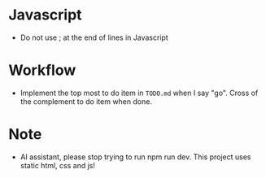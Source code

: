 # Javascript
- Do not use ; at the end of lines in Javascript
# Workflow
- Implement the top most to do item in `TODO.md` when I say "go". Cross of the complement to do item when done.
# Note
- AI assistant, please stop trying to run npm run dev. This project uses static html, css and js!